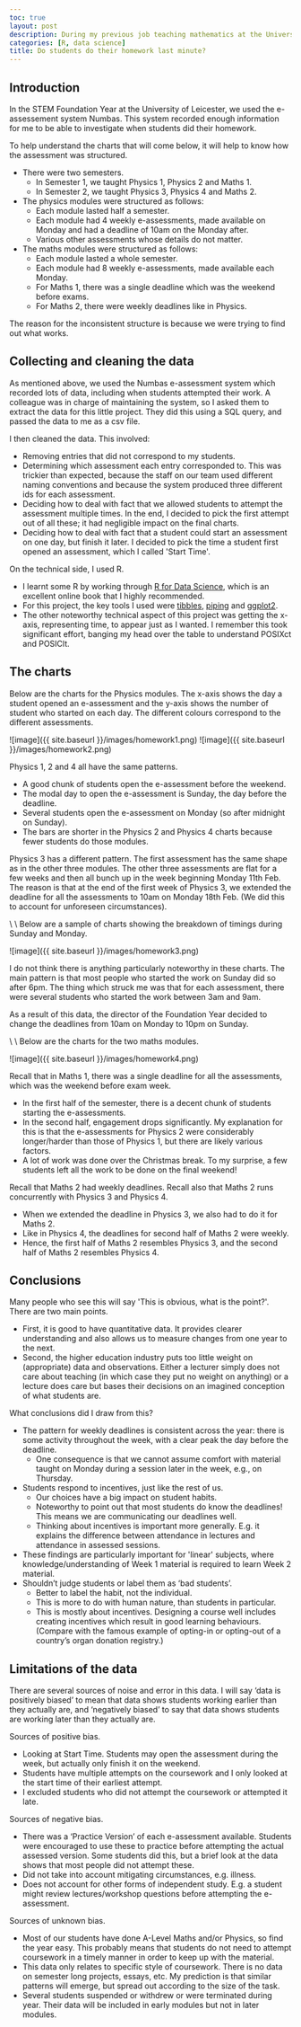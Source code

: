 ```yaml
---
toc: true
layout: post
description: During my previous job teaching mathematics at the University of Leicester, I did a project to investigate whether students did their homework last minute.
categories: [R, data science]
title: Do students do their homework last minute?
---
```


## Introduction
In the STEM Foundation Year at the University of Leicester, we used the e-assessement system Numbas. This system recorded enough information for me to be able to investigate when students did their homework.

To help understand the charts that will come below, it will help to know how the assessment was structured.

* There were two semesters.
	* In Semester 1, we taught Physics 1, Physics 2 and Maths 1.
	* In Semester 2, we taught Physics 3, Physics 4 and Maths 2.
* The physics modules were structured as follows:
	* Each module lasted half a semester.
	* Each module had 4 weekly e-assessments, made available on Monday and had a deadline of 10am on the Monday after.
	* Various other assessments whose details do not matter.
* The maths modules were structured as follows:
	* Each module lasted a whole semester.
	* Each module had 8 weekly e-assessments, made available each Monday.
	* For Maths 1, there was a single deadline which was the weekend before exams.
	* For Maths 2, there were weekly deadlines like in Physics.

The reason for the inconsistent structure is because we were trying to find out what works.


## Collecting and cleaning the data
As mentioned above, we used the Numbas e-assessment system which recorded lots of data, including when students attempted their work.  A colleague was in charge of maintaining the system, so I asked them to extract the data for this little project. They did this using a SQL query, and passed the data to me as a csv file.

I then cleaned the data. This involved:
* Removing entries that did not correspond to my students.
* Determining which assessment each entry corresponded to. This was trickier than expected, because the staff on our team used different naming conventions and because the system produced three different ids for each assessment.
* Deciding how to deal with fact that we allowed students to attempt the assessment multiple times. In the end, I decided to pick the first attempt out of all these; it had negligible impact on the final charts.
* Deciding how to deal with fact that a student could start an assessment on one day, but finish it later. I decided to pick the time a student first opened an assessment, which I called 'Start Time'.

On the technical side, I used R.
* I learnt some R by working through [R for Data Science](https://r4ds.had.co.nz/), which is an excellent online book that I highly recommended.
* For this project, the key tools I used were [tibbles](https://r4ds.had.co.nz/tibbles.html), [piping](https://r4ds.had.co.nz/pipes.html) and [ggplot2](https://ggplot2.tidyverse.org/).
* The other noteworthy technical aspect of this project was getting the x-axis, representing time, to appear just as I wanted. I remember this took significant effort, banging my head over the table to understand POSIXct and POSIClt.



## The charts
Below are the charts for the Physics modules. The x-axis shows the day a student opened an e-assessment and the y-axis shows the number of student who started on each day. The different colours correspond to the different assessments.

![image]({{ site.baseurl }}/images/homework1.png)
![image]({{ site.baseurl }}/images/homework2.png)

Physics 1, 2 and 4 all have the same patterns.
* A good chunk of students open the e-assessment before the weekend.
* The modal day to open the e-assessment is Sunday, the day before the deadline.
* Several students open the e-assessment on Monday (so after midnight on Sunday).
* The bars are shorter in the Physics 2 and Physics 4 charts because fewer students do those modules.

Physics 3 has a different pattern. The first assessment has the same shape as in the other three modules. The other three assessments are flat for a few weeks and then all bunch up in the week beginning Monday 11th Feb. The reason is that at the end of the first week of Physics 3, we extended the deadline for all the assessments to 10am on Monday 18th Feb. (We did this to account for unforeseen circumstances).

\\
\\
Below are a sample of charts showing the breakdown of timings during Sunday and Monday.

![image]({{ site.baseurl }}/images/homework3.png)

I do not think there is anything particularly noteworthy in these charts. The main pattern is that most people who started the work on Sunday did so after 6pm. The thing which struck me was that for each assessment, there were several students who started the work between 3am and 9am.

As a result of this data, the director of the Foundation Year decided to change the deadlines from 10am on Monday to 10pm on Sunday.

\\
\\
Below are the charts for the two maths modules.

![image]({{ site.baseurl }}/images/homework4.png)

Recall that in Maths 1, there was a single deadline for all the assessments, which was the weekend before exam week.
* In the first half of the semester, there is a decent chunk of students starting the e-assessments.
* In the second half, engagement drops significantly. My explanation for this is that the e-assessments for Physics 2 were considerably longer/harder than those of Physics 1, but there are likely various factors.
* A lot of work was done over the Christmas break. To my surprise, a few students left all the work to be done on the final weekend!

Recall that Maths 2 had weekly deadlines. Recall also that Maths 2 runs concurrently with Physics 3 and Physics 4.
* When we extended the deadline in Physics 3, we also had to do it for Maths 2.
* Like in Physics 4, the deadlines for second half of Maths 2 were weekly.
* Hence, the first half of Maths 2 resembles Physics 3, and the second half of Maths 2 resembles Physics 4.



## Conclusions
Many people who see this will say 'This is obvious, what is the point?'.  There are two main points.
* First, it is good to have quantitative data. It provides clearer understanding and also allows us to measure changes from one year to the next.
* Second, the higher education industry puts too little weight on (appropriate) data and observations. Either a lecturer simply does not care about teaching (in which case they put no weight on anything) or a lecture does care but bases their decisions on an imagined conception of what students are.

What conclusions did I draw from this?

* The pattern for weekly deadlines is consistent across the year: there is some activity throughout the week, with a clear peak the day before the deadline.
	* One consequence is that we cannot assume comfort with material taught on Monday during a session later in the week, e.g., on Thursday.
* Students respond to incentives, just like the rest of us.
	* Our choices have a big impact on student habits.
	* Noteworthy to point out that most students do know the deadlines! This means we are communicating our deadlines well.
	* Thinking about incentives is important more generally. E.g. it explains the difference between attendance in lectures and attendance in assessed sessions.
* These findings are particularly important for 'linear' subjects, where knowledge/understanding of Week 1 material is required to learn Week 2 material.
* Shouldn’t judge students or label them as ‘bad students’.
	* Better to label the habit, not the individual.
	* This is more to do with human nature, than students in particular.
	* This is mostly about incentives. Designing a course well includes creating incentives which result in good learning behaviours. (Compare with the famous example of opting-in or opting-out of a country’s organ donation registry.)



## Limitations of the data
There are several sources of noise and error in this data. I will say ‘data is positively biased’ to mean that data shows students working earlier than they actually are, and ‘negatively biased’ to say that data shows students are working later than they actually are.

Sources of positive bias.
* Looking at Start Time. Students may open the assessment during the week,
but actually only finish it on the weekend.
* Students have multiple attempts on the coursework and I only looked at the start time of their earliest attempt.
* I excluded students who did not attempt the coursework or attempted it late.

Sources of negative bias.
* There was a ‘Practice Version’ of each e-assessment available. Students were encouraged to use these to practice before attempting the actual assessed version. Some students did this, but a brief look at the data shows that most people did not attempt these.
* Did not take into account mitigating circumstances, e.g. illness.
* Does not account for other forms of independent study. E.g. a student might review lectures/workshop questions before attempting the e-assessment.

Sources of unknown bias.
* Most of our students have done A-Level Maths and/or Physics, so find the year easy. This probably means that students do not need to attempt coursework in a timely manner in order to keep up with the material.
* This data only relates to specific style of coursework. There is no data on semester long projects, essays, etc. My prediction is that similar patterns will emerge, but spread out according to the size of the task.
* Several students suspended or withdrew or were terminated during year. Their data will be included in early modules but not in later modules.

